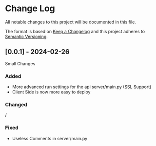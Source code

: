 
# Change Log
All notable changes to this project will be documented in this file.
 
The format is based on [Keep a Changelog](http://keepachangelog.com/)
and this project adheres to [Semantic Versioning](http://semver.org/).
 
## [0.0.1] - 2024-02-26
  
Small Changes
 
### Added
- More advanced run settings for the api server/main.py (SSL Support)
- Client Side is now more easy to deploy
 
### Changed
/
 
### Fixed
- Useless Comments in server/main.py